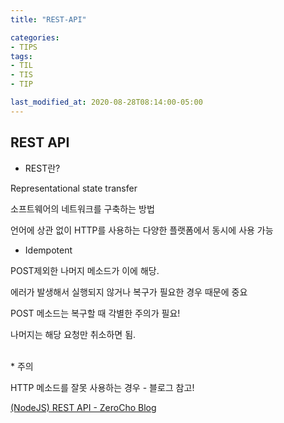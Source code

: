 ```yaml
---
title: "REST-API"

categories:
- TIPS
tags:
- TIL
- TIS
- TIP

last_modified_at: 2020-08-28T08:14:00-05:00
---
```


## REST API

* REST란?

Representational state transfer

소프트웨어의 네트워크를 구축하는 방법

언어에 상관 없이 HTTP를 사용하는 다양한 플랫폼에서 동시에 사용 가능


* Idempotent

POST제외한 나머지 메소드가 이에 해당. 

에러가 발생해서 실행되지 않거나 복구가 필요한 경우 때문에 중요

POST 메소드는 복구할 때 각별한 주의가 필요!

나머지는 해당 요청만 취소하면 됨. 

<br/>
* 주의

HTTP 메소드를 잘못 사용하는 경우 - 블로그 참고! 

[(NodeJS) REST API - ZeroCho Blog](https://www.zerocho.com/category/NodeJS/post/579b3fc4062e76a002648af6)
